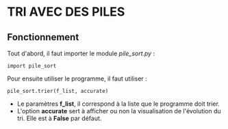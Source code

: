 # TRI AVEC DES PILES

## Fonctionnement


Tout d'abord, il faut importer le module *pile_sort.py* :

```
import pile_sort
```

Pour ensuite utiliser le programme, il faut utiliser :

```
pile_sort.trier(f_list, accurate)
```
- Le paramètres **f_list**, il correspond à la liste que le programme doit trier.
- L'option **accurate** sert à afficher ou non la visualisation de l'évolution du tri. Elle est à **False** par défaut.


